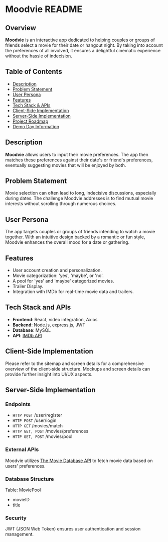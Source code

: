 # Moodvie README

## Overview

**Moodvie** is an interactive app dedicated to helping couples or groups of friends select a movie for their date or hangout night. By taking into account the preferences of all involved, it ensures a delightful cinematic experience without the hassle of indecision.

## Table of Contents
- [Description](#description)
- [Problem Statement](#problem-statement)
- [User Persona](#user-persona)
- [Features](#features)
- [Tech Stack & APIs](#tech-stack-and-apis)
- [Client-Side Implementation](#client-side-implementation)
- [Server-Side Implementation](#server-side-implementation)
- [Project Roadmap](#project-roadmap)
- [Demo Day Information](#demo-day-information)

## Description
**Moodvie** allows users to input their movie preferences. The app then matches these preferences against their date's or friend's preferences, eventually suggesting movies that will be enjoyed by both.

## Problem Statement
Movie selection can often lead to long, indecisive discussions, especially during dates. The challenge Moodvie addresses is to find mutual movie interests without scrolling through numerous choices.

## User Persona
The app targets couples or groups of friends intending to watch a movie together. With an intuitive design backed by a romantic or fun style, Moodvie enhances the overall mood for a date or gathering.

## Features
- User account creation and personalization.
- Movie categorization: 'yes', 'maybe', or 'no'.
- A pool for 'yes' and 'maybe' categorized movies.
- Trailer Display.
- Integration with IMDb for real-time movie data and trailers.

## Tech Stack and APIs
- **Frontend**: React, video integration, Axios
- **Backend**: Node.js, express.js, JWT
- **Database**: MySQL
- **API**: [IMDb API](https://www.imdb.com/)

## Client-Side Implementation
Please refer to the sitemap and screen details for a comprehensive overview of the client-side structure. Mockups and screen details can provide further insight into UI/UX aspects.

## Server-Side Implementation
### Endpoints
- `HTTP POST` /user/register
- `HTTP POST` /user/login
- `HTTP GET` /movies/match
- `HTTP GET, POST` /movies/preferences
- `HTTP GET, POST` /movies/pool

### External APIs
Moodvie utilizes [The Movie Database API](https://www.imdb.com/) to fetch movie data based on users' preferences.

### Database Structure
Table: MoviePool
- movieID
- title

### Security
JWT (JSON Web Token) ensures user authentication and session management.
